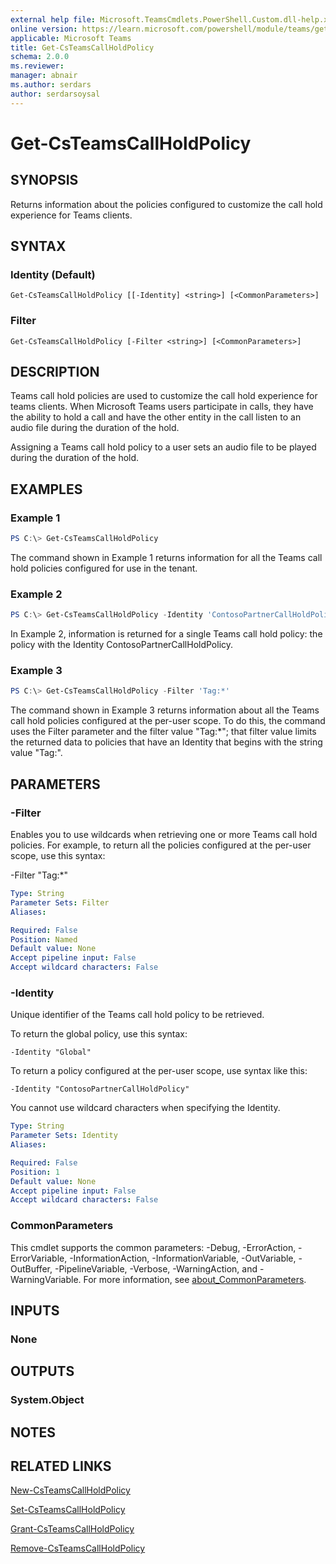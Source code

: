 ```yaml
---
external help file: Microsoft.TeamsCmdlets.PowerShell.Custom.dll-help.xml
online version: https://learn.microsoft.com/powershell/module/teams/get-csteamscallholdpolicy
applicable: Microsoft Teams
title: Get-CsTeamsCallHoldPolicy
schema: 2.0.0
ms.reviewer:
manager: abnair
ms.author: serdars
author: serdarsoysal
---
```


# Get-CsTeamsCallHoldPolicy

## SYNOPSIS

Returns information about the policies configured to customize the call hold experience for Teams clients.

## SYNTAX

### Identity (Default)
```
Get-CsTeamsCallHoldPolicy [[-Identity] <string>] [<CommonParameters>]
```

### Filter
```
Get-CsTeamsCallHoldPolicy [-Filter <string>] [<CommonParameters>]
```

## DESCRIPTION
Teams call hold policies are used to customize the call hold experience for teams clients.
When Microsoft Teams users participate in calls, they have the ability to hold a call and have the other entity in the call listen to an audio file during the duration of the hold.

Assigning a Teams call hold policy to a user sets an audio file to be played during the duration of the hold.

## EXAMPLES

### Example 1
```powershell
PS C:\> Get-CsTeamsCallHoldPolicy
```

The command shown in Example 1 returns information for all the Teams call hold policies configured for use in the tenant.

### Example 2
```powershell
PS C:\> Get-CsTeamsCallHoldPolicy -Identity 'ContosoPartnerCallHoldPolicy'
```

In Example 2, information is returned for a single Teams call hold policy: the policy with the Identity ContosoPartnerCallHoldPolicy.

### Example 3
```powershell
PS C:\> Get-CsTeamsCallHoldPolicy -Filter 'Tag:*'
```

The command shown in Example 3 returns information about all the Teams call hold policies configured at the per-user scope.
To do this, the command uses the Filter parameter and the filter value "Tag:\*"; that filter value limits the returned data to policies that have an Identity that begins with the string value "Tag:".

## PARAMETERS

### -Filter
Enables you to use wildcards when retrieving one or more Teams call hold policies.
For example, to return all the policies configured at the per-user scope, use this syntax:

-Filter "Tag:\*"

```yaml
Type: String
Parameter Sets: Filter
Aliases:

Required: False
Position: Named
Default value: None
Accept pipeline input: False
Accept wildcard characters: False
```

### -Identity
Unique identifier of the Teams call hold policy to be retrieved.

To return the global policy, use this syntax:

`-Identity "Global"`

To return a policy configured at the per-user scope, use syntax like this:

`-Identity "ContosoPartnerCallHoldPolicy"`

You cannot use wildcard characters when specifying the Identity.

```yaml
Type: String
Parameter Sets: Identity
Aliases:

Required: False
Position: 1
Default value: None
Accept pipeline input: False
Accept wildcard characters: False
```

### CommonParameters
This cmdlet supports the common parameters: -Debug, -ErrorAction, -ErrorVariable, -InformationAction, -InformationVariable, -OutVariable, -OutBuffer, -PipelineVariable, -Verbose, -WarningAction, and -WarningVariable. For more information, see [about_CommonParameters](https://go.microsoft.com/fwlink/?LinkID=113216).

## INPUTS

### None

## OUTPUTS

### System.Object

## NOTES

## RELATED LINKS

[New-CsTeamsCallHoldPolicy](https://learn.microsoft.com/powershell/module/teams/new-csteamscallholdpolicy)

[Set-CsTeamsCallHoldPolicy](https://learn.microsoft.com/powershell/module/teams/set-csteamscallholdpolicy)

[Grant-CsTeamsCallHoldPolicy](https://learn.microsoft.com/powershell/module/teams/grant-csteamscallholdpolicy)

[Remove-CsTeamsCallHoldPolicy](https://learn.microsoft.com/powershell/module/teams/remove-csteamscallholdpolicy)
